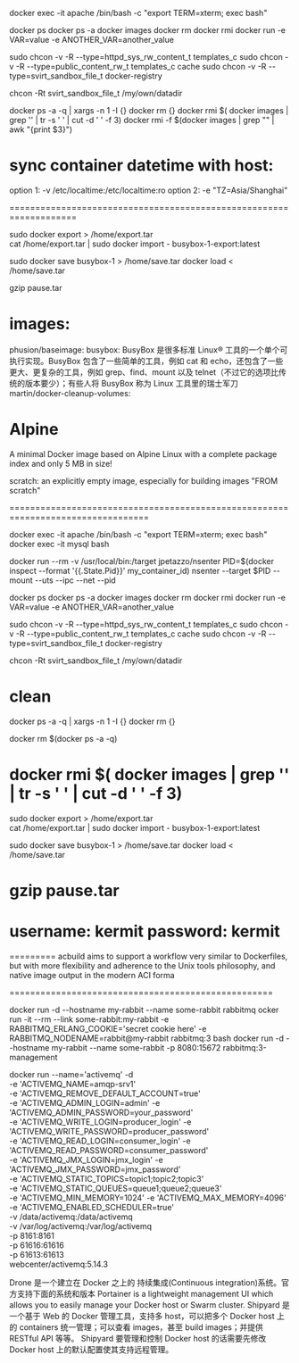  
docker exec -it apache /bin/bash -c "export TERM=xterm; exec bash"

docker ps
docker ps -a
docker images
docker rm
docker rmi
docker run -e VAR=value -e ANOTHER_VAR=another_value

sudo chcon -v -R  --type=httpd_sys_rw_content_t  templates_c
sudo chcon -v -R  --type=public_content_rw_t  templates_c cache
sudo chcon -v -R  --type=svirt_sandbox_file_t docker-registry

chcon -Rt svirt_sandbox_file_t /my/own/datadir


 docker ps -a -q | xargs -n 1 -I {}  docker rm {}
docker rmi $( docker images | grep '<none>' | tr -s ' ' | cut -d ' ' -f 3)
docker rmi -f $(docker images | grep "<none>" | awk "{print \$3}")

sync container datetime with host:
===================================
option 1: -v /etc/localtime:/etc/localtime:ro
option 2: -e "TZ=Asia/Shanghai"


===================================================================

sudo docker export <CONTAINER ID> > /home/export.tar  
cat /home/export.tar | sudo docker import - busybox-1-export:latest

sudo docker save busybox-1 > /home/save.tar
 docker load < /home/save.tar

gzip pause.tar

images:
========================================================================
phusion/baseimage:
busybox: BusyBox 是很多标准 Linux® 工具的一个单个可执行实现。BusyBox 包含了一些简单的工具，例如 cat 和 echo，还包含了一些更大、更复杂的工具，例如 grep、find、mount 以及 telnet（不过它的选项比传统的版本要少）；有些人将 BusyBox 称为 Linux 工具里的瑞士军刀
martin/docker-cleanup-volumes:

Alpine
========================================================================
A minimal Docker image based on Alpine Linux with a complete package index and only 5 MB in size!

scratch: an explicitly empty image, especially for building images "FROM scratch"



=================================================================================






 
docker exec -it apache /bin/bash -c "export TERM=xterm; exec bash"
docker exec -it mysql bash

docker run --rm -v /usr/local/bin:/target jpetazzo/nsenter
PID=$(docker inspect --format '{{.State.Pid}}' my_container_id)
nsenter --target $PID --mount --uts --ipc --net --pid

docker ps
docker ps -a
docker images
docker rm
docker rmi
docker run -e VAR=value -e ANOTHER_VAR=another_value

sudo chcon -v -R  --type=httpd_sys_rw_content_t  templates_c
sudo chcon -v -R  --type=public_content_rw_t  templates_c cache
sudo chcon -v -R  --type=svirt_sandbox_file_t docker-registry

chcon -Rt svirt_sandbox_file_t /my/own/datadir

clean
===========
docker ps -a -q | xargs -n 1 -I {}  docker rm {}

docker rm   $(docker ps -a -q)

docker rmi $( docker images | grep '<none>' | tr -s ' ' | cut -d ' ' -f 3)
===================================================================

sudo docker export <CONTAINER ID> > /home/export.tar  
cat /home/export.tar | sudo docker import - busybox-1-export:latest

sudo docker save busybox-1 > /home/save.tar
 docker load < /home/save.tar

gzip pause.tar
========================================================================







username: kermit
password: kermit
==============================================================================



=========
acbuild aims to support a workflow very similar to Dockerfiles, but with more flexibility and adherence to the Unix tools philosophy, and native image output in the modern ACI forma


===================================================

docker run -d --hostname my-rabbit --name some-rabbit rabbitmq
ocker run -it --rm --link some-rabbit:my-rabbit -e RABBITMQ_ERLANG_COOKIE='secret cookie here' -e RABBITMQ_NODENAME=rabbit@my-rabbit rabbitmq:3 bash
docker run -d --hostname my-rabbit --name some-rabbit -p 8080:15672 rabbitmq:3-management

docker run --name='activemq' -d \
-e 'ACTIVEMQ_NAME=amqp-srv1' \
-e 'ACTIVEMQ_REMOVE_DEFAULT_ACCOUNT=true' \
-e 'ACTIVEMQ_ADMIN_LOGIN=admin' -e 'ACTIVEMQ_ADMIN_PASSWORD=your_password' \
-e 'ACTIVEMQ_WRITE_LOGIN=producer_login' -e 'ACTIVEMQ_WRITE_PASSWORD=producer_password' \
-e 'ACTIVEMQ_READ_LOGIN=consumer_login' -e 'ACTIVEMQ_READ_PASSWORD=consumer_password' \
-e 'ACTIVEMQ_JMX_LOGIN=jmx_login' -e 'ACTIVEMQ_JMX_PASSWORD=jmx_password' \
-e 'ACTIVEMQ_STATIC_TOPICS=topic1;topic2;topic3' \
-e 'ACTIVEMQ_STATIC_QUEUES=queue1;queue2;queue3' \
-e 'ACTIVEMQ_MIN_MEMORY=1024' -e  'ACTIVEMQ_MAX_MEMORY=4096' \
-e 'ACTIVEMQ_ENABLED_SCHEDULER=true' \
-v /data/activemq:/data/activemq \
-v /var/log/activemq:/var/log/activemq \
-p 8161:8161 \
-p 61616:61616 \
-p 61613:61613 \
webcenter/activemq:5.14.3

Drone 是一个建立在 Docker 之上的 持续集成(Continuous integration)系统。官方支持下面的系统和版本
Portainer is a lightweight management UI which allows you to easily manage your Docker host or Swarm cluster.
Shipyard 是一个基于 Web 的 Docker 管理工具，支持多 host，可以把多个 Docker host 上的 containers 统一管理；可以查看 images，甚至 build images；并提供 RESTful API 等等。 Shipyard 要管理和控制 Docker host 的话需要先修改 Docker host 上的默认配置使其支持远程管理。


